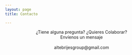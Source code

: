 ```yaml
---
layout: page
title: Contacto

---
```

<center>¿Tiene alguna pregunta?
¿Quieres Colaborar?
<br>
Envíenos un mensaje </center>
<br>
<center>altebrijesgroup@gmail.com</center>
